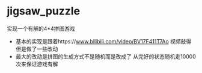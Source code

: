# jigsaw_puzzle
实现一个有解的4*4拼图游戏
- 基本的实现是跟着https://www.bilibili.com/video/BV17F411T7Ao 视频敲得 但是做了一些改动
- 最大的改动是拼图的生成方式不是随机而是改成了 从完好的状态随机走10000次来保证游戏有解
